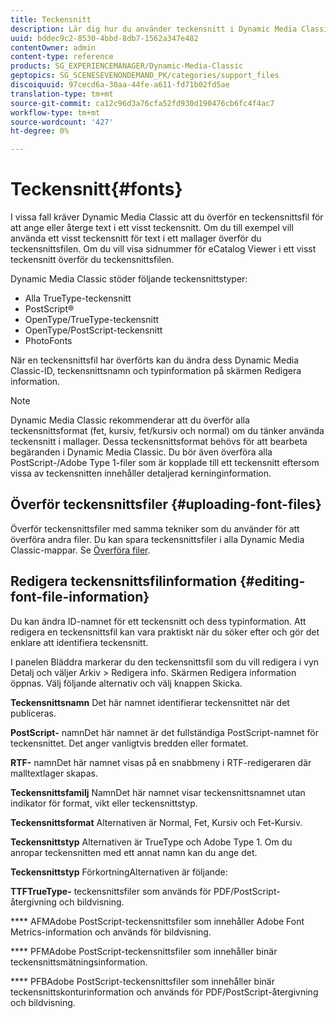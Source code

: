 ```yaml
---
title: Teckensnitt
description: Lär dig hur du använder teckensnitt i Dynamic Media Classic.
uuid: bddec9c2-8530-4bbd-8db7-1562a347e482
contentOwner: admin
content-type: reference
products: SG_EXPERIENCEMANAGER/Dynamic-Media-Classic
geptopics: SG_SCENESEVENONDEMAND_PK/categories/support_files
discoiquuid: 97cecd6a-30aa-44fe-a611-fd71b02fd5ae
translation-type: tm+mt
source-git-commit: ca12c96d3a76cfa52fd930d190476cb6fc4f4ac7
workflow-type: tm+mt
source-wordcount: '427'
ht-degree: 0%

---
```



# Teckensnitt{#fonts}

I vissa fall kräver Dynamic Media Classic att du överför en teckensnittsfil för att ange eller återge text i ett visst teckensnitt. Om du till exempel vill använda ett visst teckensnitt för text i ett mallager överför du teckensnittsfilen. Om du vill visa sidnummer för eCatalog Viewer i ett visst teckensnitt överför du teckensnittsfilen.

Dynamic Media Classic stöder följande teckensnittstyper:

* Alla TrueType-teckensnitt
* PostScript®
* OpenType/TrueType-teckensnitt
* OpenType/PostScript-teckensnitt
* PhotoFonts

När en teckensnittsfil har överförts kan du ändra dess Dynamic Media Classic-ID, teckensnittsnamn och typinformation på skärmen Redigera information.

>[!NOTE]
>
>Dynamic Media Classic rekommenderar att du överför alla teckensnittsformat (fet, kursiv, fet/kursiv och normal) om du tänker använda teckensnitt i mallager. Dessa teckensnittsformat behövs för att bearbeta begäranden i Dynamic Media Classic. Du bör även överföra alla PostScript-/Adobe Type 1-filer som är kopplade till ett teckensnitt eftersom vissa av teckensnitten innehåller detaljerad kerninginformation.

## Överför teckensnittsfiler {#uploading-font-files}

Överför teckensnittsfiler med samma tekniker som du använder för att överföra andra filer. Du kan spara teckensnittsfiler i alla Dynamic Media Classic-mappar. Se [Överföra filer](uploading-files.md#uploading_your_files).

## Redigera teckensnittsfilinformation {#editing-font-file-information}

Du kan ändra ID-namnet för ett teckensnitt och dess typinformation. Att redigera en teckensnittsfil kan vara praktiskt när du söker efter och gör det enklare att identifiera teckensnitt.

I panelen Bläddra markerar du den teckensnittsfil som du vill redigera i vyn Detalj och väljer Arkiv > Redigera info. Skärmen Redigera information öppnas. Välj följande alternativ och välj knappen Skicka.

**Teckensnittsnamn** Det här namnet identifierar teckensnittet när det publiceras.

**PostScript-** namnDet här namnet är det fullständiga PostScript-namnet för teckensnittet. Det anger vanligtvis bredden eller formatet.

**RTF-** namnDet här namnet visas på en snabbmeny i RTF-redigeraren där malltextlager skapas.

**Teckensnittsfamilj** NamnDet här namnet visar teckensnittsnamnet utan indikator för format, vikt eller teckensnittstyp.

**Teckensnittsformat** Alternativen är Normal, Fet, Kursiv och Fet-Kursiv.

**Teckensnittstyp** Alternativen är TrueType och Adobe Type 1. Om du anropar teckensnitten med ett annat namn kan du ange det.

**Teckensnittstyp** FörkortningAlternativen är följande:

**TTFTrueType-** teckensnittsfiler som används för PDF/PostScript-återgivning och bildvisning.

**** AFMAdobe PostScript-teckensnittsfiler som innehåller Adobe Font Metrics-information och används för bildvisning.

**** PFMAdobe PostScript-teckensnittsfiler som innehåller binär teckensnittsmätningsinformation.

**** PFBAdobe PostScript-teckensnittsfiler som innehåller binär teckensnittskonturinformation och används för PDF/PostScript-återgivning och bildvisning.
